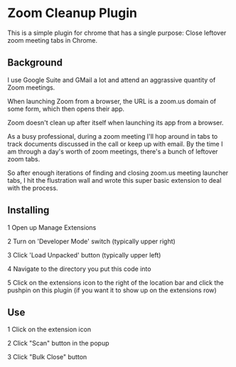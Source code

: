 # Zoom Cleanup Plugin

This is a simple plugin for chrome that has a single purpose:  Close leftover zoom meeting tabs in Chrome.

## Background
I use Google Suite and GMail a lot and attend an aggrassive quantity of Zoom meetings.

When launching Zoom from a browser, the URL is a zoom.us domain of some form, which then opens their app.

Zoom doesn't clean up after itself when launching its app from a browser.

As a busy professional, during a zoom meeting I'll hop around in tabs to track documents discussed in the call or keep up with email.  By the time I am through a day's worth of zoom meetings, there's a bunch of leftover zoom tabs.

So after enough iterations of finding and closing zoom.us meeting launcher tabs, I hit the flustration wall and wrote this super basic extension to deal with the process. 

## Installing

1  Open up Manage Extensions

2  Turn on 'Developer Mode' switch (typically upper right)

3  Click 'Load Unpacked' button (typically upper left) 

4  Navigate to the directory you put this code into

5  Click on the extensions icon to the right of the location bar and click the pushpin on this plugin (if you want it to show up on the extensions row)

## Use

1  Click on the extension icon

2  Click "Scan" button in the popup

3  Click "Bulk Close" button
